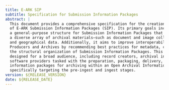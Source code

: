 ```yaml
---
title: E-ARK SIP
subtitle: Specification for Submission Information Packages
abstract: |
  This document provides a comprehensive specification for the creation and parsing 
  of E-ARK Submission Information Packages (SIP). Its primary goals include outlining
  a general-purpose structure for Submission Information Packages that accommodates 
  a diverse array of archival materials—such as document and image collections, databases, 
  and geographical data. Additionally, it aims to improve interoperability between 
  Producers and Archives by recommending best practices for metadata, content, and
  the structural organization of Submission Information Packages. This specification is
  designed for a broad audience, including record creators, archival institutions, and 
  software providers tasked with the preparation, packaging, delivery, and reception of 
  information packages for archiving within an Open Archival Information System (OAIS), 
  specifically targeting the pre-ingest and ingest stages.
version: ${RELEASE_VERSION}
date: ${RELEASE_DATE}
---
```


